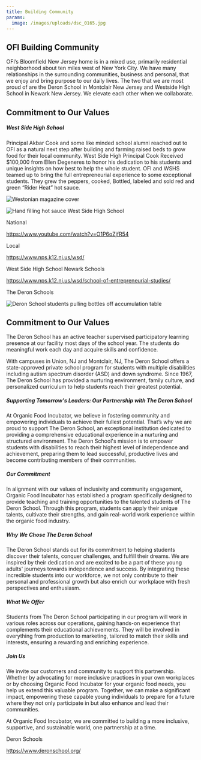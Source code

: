 ```yaml
---
title: Building Community
params:
  image: /images/uploads/dsc_0165.jpg
---
```

## OFI Building Community

OFI’s Bloomfield New Jersey home is in a mixed use, primarily residential neighborhood about ten miles west of New York City. We have many relationships in the surrounding communities, business and personal, that we enjoy and bring purpose to our daily lives. The two that we are most proud of are the Deron School in Montclair New Jersey and Westside High School in Newark New Jersey. We elevate each other when we collaborate.



## Commitment to Our Values



##### West Side High School

Principal Akbar Cook and some like minded school alumni reached out to OFI as a natural next step after building and farming raised beds to grow food for their local community. West Side High Principal Cook Received $100,000 from Ellen Degeneres to honor his dedication to his students and unique insights on how best to help the whole student. OFI and WSHS teamed up to bring the full entrepreneurial experience to some exceptional students. They grew the peppers, cooked, Bottled, labeled and sold red and green “Rider Heat” hot sauce.

![Westonian magazine cover](/images/uploads/westonian.jpg "Westonian magazine cover")

![Hand filling hot sauce West Side High School](/images/uploads/dsc_0065-large.jpeg "Hand filling hot sauce")

National

https://www.youtube.com/watch?v=O1P6oZjfR54

Local

https://www.nps.k12.nj.us/wsd/

West Side High School Newark Schools

https://www.nps.k12.nj.us/wsd/school-of-entrepreneurial-studies/

The Deron Schools

![Deron School students pulling bottles off accumulation table](/images/uploads/img_0851.jpg "Deron School")

## Commitment to Our Values



The Deron School has an active teacher supervised participatory learning presence at our facility most days of the school year. The students do meaningful work each day and acquire skills and confidence. 

With campuses in Union, NJ and Montclair, NJ, The Deron School offers a state-approved private school program for students with multiple disabilities including autism spectrum disorder (ASD) and down syndrome. Since 1967, The Deron School has provided a nurturing environment, family culture, and personalized curriculum to help students reach their greatest potential.



##### Supporting Tomorrow's Leaders: Our Partnership with The Deron School

At Organic Food Incubator, we believe in fostering community and empowering individuals to achieve their fullest potential. That’s why we are proud to support The Deron School, an exceptional institution dedicated to providing a comprehensive educational experience in a nurturing and structured environment. The Deron School's mission is to empower students with disabilities to reach their highest level of independence and achievement, preparing them to lead successful, productive lives and become contributing members of their communities.

##### Our Commitment

In alignment with our values of inclusivity and community engagement, Organic Food Incubator has established a program specifically designed to provide teaching and training opportunities to the talented students of The Deron School. Through this program, students can apply their unique talents, cultivate their strengths, and gain real-world work experience within the organic food industry.

##### Why We Chose The Deron School

The Deron School stands out for its commitment to helping students discover their talents, conquer challenges, and fulfill their dreams. We are inspired by their dedication and are excited to be a part of these young adults' journeys towards independence and success. By integrating these incredible students into our workforce, we not only contribute to their personal and professional growth but also enrich our workplace with fresh perspectives and enthusiasm.

##### What We Offer

Students from The Deron School participating in our program will work in various roles across our operations, gaining hands-on experience that complements their educational achievements. They will be involved in everything from production to marketing, tailored to match their skills and interests, ensuring a rewarding and enriching experience.

##### Join Us

We invite our customers and community to support this partnership. Whether by advocating for more inclusive practices in your own workplaces or by choosing Organic Food Incubator for your organic food needs, you help us extend this valuable program. Together, we can make a significant impact, empowering these capable young individuals to prepare for a future where they not only participate in but also enhance and lead their communities.

At Organic Food Incubator, we are committed to building a more inclusive, supportive, and sustainable world, one partnership at a time.



Deron Schools

https://www.deronschool.org/
